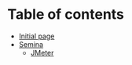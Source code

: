 # Table of contents

* [Initial page](README.md)
* [Semina](semina/README.md)
  * [JMeter](semina/jmeter.md)

